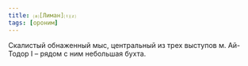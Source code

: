 ```yaml
---
title: ⒜[Лиман]⒯⒵
tags: [ороним]
---
```


Скалистый обнаженный мыс, центральный из трех выступов м. Ай-Тодор I – рядом с
ним небольшая бухта.
